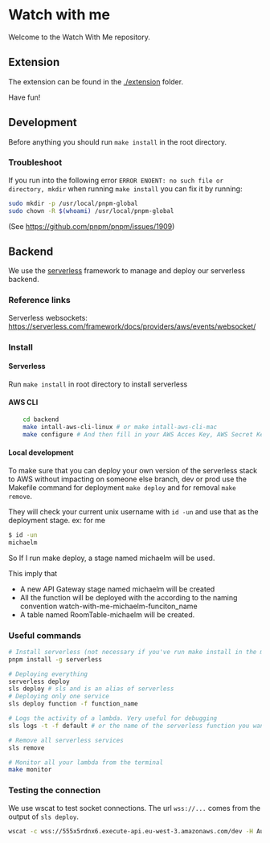 # Watch with me

Welcome to the Watch With Me repository.

## Extension

The extension can be found in the [./extension](./extension) folder.

Have fun!

## Development

Before anything you should run `make install` in the root directory.

### Troubleshoot

If you run into the following error `ERROR ENOENT: no such file or directory, mkdir` when running `make install` you can fix it by running:

```bash
sudo mkdir -p /usr/local/pnpm-global
sudo chown -R $(whoami) /usr/local/pnpm-global
```

(See https://github.com/pnpm/pnpm/issues/1909)

## Backend

We use the [serverless](https://github.com/serverless/serverless) framework to manage and deploy our serverless backend.

### Reference links

Serverless websockets: https://serverless.com/framework/docs/providers/aws/events/websocket/

### Install

#### Serverless

Run `make install` in root directory to install serverless

#### AWS CLI

```bash
    cd backend
    make intall-aws-cli-linux # or make intall-aws-cli-mac
    make configure # And then fill in your AWS Acces Key, AWS Secret Key, eu-west-3, json
```

#### Local development

To make sure that you can deploy your own version of the serverless stack to AWS without impacting on someone else branch, dev or prod use the Makefile command for deployment `make deploy` and for removal `make remove`.

They will check your current unix username with `id -un` and use that as the deployment stage.
ex: for me

```bash
$ id -un
michaelm
```

So If I run make deploy, a stage named michaelm will be used.

This imply that

-   A new API Gateway stage named michaelm will be created
-   All the function will be deployed with the according to the naming convention watch-with-me-michaelm-funciton_name
-   A table named RoomTable-michaelm will be created.

### Useful commands

```bash
# Install serverless (not necessary if you've run make install in the main directory )
pnpm install -g serverless

# Deploying everything
serverless deploy
sls deploy # sls and is an alias of serverless
# Deploying only one service
sls deploy function -f function_name

# Logs the activity of a lambda. Very useful for debugging
sls logs -t -f default # or the name of the serverless function you want to log

# Remove all serverless services
sls remove

# Monitor all your lambda from the terminal
make monitor
```

### Testing the connection

We use wscat to test socket connections. The url `wss://...` comes from the output of `sls deploy`.

```bash
wscat -c wss://555x5rdnx6.execute-api.eu-west-3.amazonaws.com/dev -H Auth:secret
```
